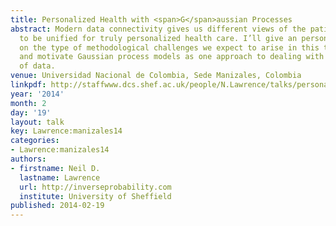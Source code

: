 ```yaml
---
title: Personalized Health with <span>G</span>aussian Processes
abstract: Modern data connectivity gives us different views of the patient which need
  to be unified for truly personalized health care. I’ll give an personal perspective
  on the type of methodological challenges we expect to arise in this this domain
  and motivate Gaussian process models as one approach to dealing with the explosion
  of data.
venue: Universidad Nacional de Colombia, Sede Manizales, Colombia
linkpdf: http://staffwww.dcs.shef.ac.uk/people/N.Lawrence/talks/personalized_health_manizales14.pdf
year: '2014'
month: 2
day: '19'
layout: talk
key: Lawrence:manizales14
categories:
- Lawrence:manizales14
authors:
- firstname: Neil D.
  lastname: Lawrence
  url: http://inverseprobability.com
  institute: University of Sheffield
published: 2014-02-19
---
```


